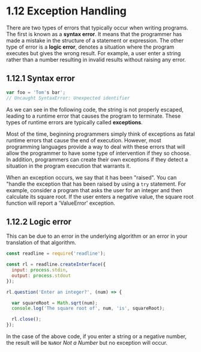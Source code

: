 # 1.12 Exception Handling

There are two types of errors that typically occur when writing programs. The first is known as a **syntax error**. It means that the programmer has made a mistake in the structure of a statement or expression. The other type of error is a **logic error**, denotes a situation where the program executes but gives the wrong result. For example, a user enter a string rather than a number resulting in invalid results without raising any error.

## 1.12.1 Syntax error
```javascript
var foo = 'Tom's bar';
// Uncaught SyntaxError: Unexpected identifier
```

As we can see in the following code, the string is not properly escaped, leading to a runtime error that causes the program to terminate. These types of runtime errors are typically called **exceptions**.

Most of the time, beginning programmers simply think of exceptions as fatal runtime errors that cause the end of execution. However, most programming languages provide a way to deal with these errors that will allow the programmer to have some type of intervention if they so choose. In addition, programmers can create their own exceptions if they detect a situation in the program execution that warrants it.

When an exception occurs, we say that it has been "raised". You can "handle the exception that has been raised by using a `try` statement. For example, consider a program that asks the user for an integer and then calculate its square root. If the user enters a negative value, the square root function will report a 'ValueError' exception.

## 1.12.2 Logic error
This can be due to an error in the underlying algorithm or an error in your translation of that algorithm.

```javascript
const readline = require('readline');

const rl = readline.createInterface({
  input: process.stdin,
  output: process.stdout
});

rl.question('Enter an integer?', (num) => {

  var squareRoot = Math.sqrt(num);
  console.log('The square root of', num, 'is', squareRoot);

  rl.close();
});

```

In the case of the above code, if you enter a string or a negative number, the result will be `NaN`or _Not a Number_ but no exception will occur.